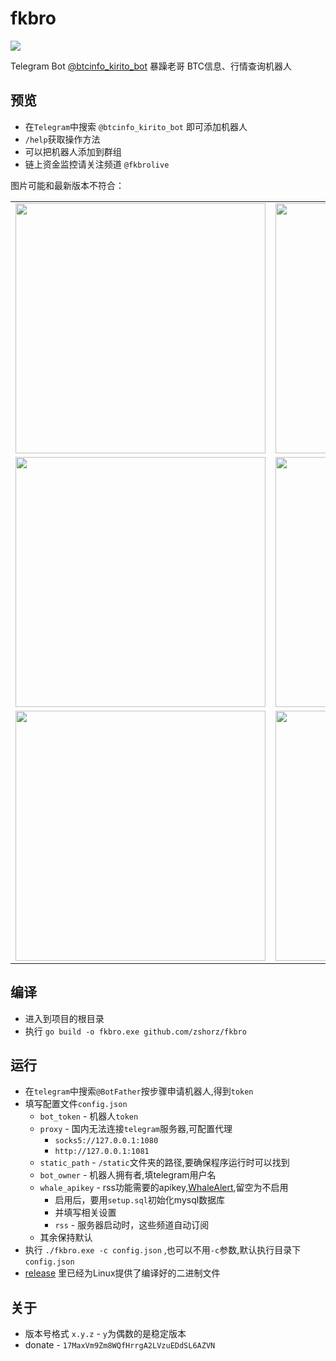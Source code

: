 # fkbro
[![](https://img.shields.io/github/last-commit/zshorz/fkbro)](https://github.com/zshorz/fkbro/)

Telegram Bot [@btcinfo_kirito_bot](https://t.me/btcinfo_kirito_bot) 暴躁老哥 BTC信息、行情查询机器人
## 预览
* 在`Telegram`中搜索 `@btcinfo_kirito_bot` 即可添加机器人 
* `/help`获取操作方法
* 可以把机器人添加到群组
* 链上资金监控请关注频道 `@fkbrolive`

图片可能和最新版本不符合：
<table>
  <tr>
        <td align="center"><img src="https://raw.githubusercontent.com/zshorz/markdownphoto/master/fkbor/quotes.png" width=400 /><br />
        <td align="center"><img src="https://raw.githubusercontent.com/zshorz/markdownphoto/master/fkbor/newest.png" width=400 /><br />
  </tr>
  <tr>
          <td align="center"><img src="https://raw.githubusercontent.com/zshorz/markdownphoto/master/fkbor/market.png" width=400 /><br />
          <td align="center"><img src="https://raw.githubusercontent.com/zshorz/markdownphoto/master/fkbor/q.png" width=400 /><br />
  </tr>
  <tr>
          <td align="center"><img src="https://raw.githubusercontent.com/zshorz/markdownphoto/master/fkbor/live.jpg" width=400 /><br />
          <td align="center"><img src="https://raw.githubusercontent.com/zshorz/markdownphoto/master/fkbor/live2.jpg" width=400 /><br />
  </tr>
</table>


## 编译
* 进入到项目的根目录
* 执行 `go build -o fkbro.exe github.com/zshorz/fkbro`
## 运行
* 在`telegram`中搜索`@BotFather`按步骤申请机器人,得到`token`
* 填写配置文件`config.json`
  * `bot_token`  - 机器人`token`
  * `proxy` - 国内无法连接`telegram`服务器,可配置代理
    * `socks5://127.0.0.1:1080`
    * `http://127.0.0.1:1081`
  * `static_path` - `/static`文件夹的路径,要确保程序运行时可以找到
  * `bot_owner` - 机器人拥有者,填telegram用户名
  * `whale_apikey` - rss功能需要的apikey,[WhaleAlert](https://docs.whale-alert.io/#introduction),留空为不启用
    * 启用后，要用`setup.sql`初始化mysql数据库
    * 并填写相关设置
    * `rss` - 服务器启动时，这些频道自动订阅
  * 其余保持默认
* 执行 `./fkbro.exe -c config.json` ,也可以不用`-c`参数,默认执行目录下`config.json`
* [release](https://github.com/zshorz/fkbro/releases) 里已经为Linux提供了编译好的二进制文件

## 关于
* 版本号格式 `x.y.z` - `y`为偶数的是稳定版本
* donate - `17MaxVm9Zm8WQfHrrgA2LVzuEDdSL6AZVN`



